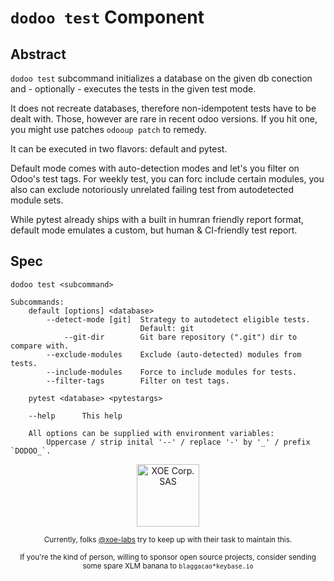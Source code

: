 # `dodoo test` Component

## Abstract

`dodoo test` subcommand initializes a database on the given db conection and -
optionally - executes the tests in the given test mode.

It does not recreate databases, therefore non-idempotent tests have to be dealt
with. Those, however are rare in recent odoo versions. If you hit one, you might
use patches `odooup patch` to remedy.

It can be executed in two flavors: default and pytest.

Default mode comes with auto-detection modes and let's you filter on Odoo's test
tags. For weekly test, you can forc include certain modules, you also can
exclude notoriously unrelated failing test from autodetected module sets.

While pytest already ships with a built in humran friendly report format,
default mode emulates a custom, but human & CI-friendly test report.


## Spec
```
dodoo test <subcommand>

Subcommands:
    default [options] <database>
		--detect-mode [git]  Strategy to autodetect eligible tests.
							 Default: git
			--git-dir        Git bare repository (".git") dir to compare with.
	    --exclude-modules    Exclude (auto-detected) modules from tests.
	    --include-modules    Force to include modules for tests.
	    --filter-tags        Filter on test tags.

    pytest <database> <pytestargs>

    --help      This help

    All options can be supplied with environment variables:
        Uppercase / strip inital '--' / replace '-' by '_' / prefix `DODOO_`.
```


<div align="center">
    <div>
        <a href="https://xoe.solutions">
            <img width="100" src="https://erp.xoe.solutions/logo.png" alt="XOE Corp. SAS">
        </a>
    </div>
    <p>
    <sub>Currently, folks <a href="https://github.com/xoe-labs/">@xoe-labs</a> try to keep up with their task to maintain this.</sub>
    </p>
    <p>
    <sub>If you're the kind of person, willing to sponsor open source projects, consider sending some spare XLM banana to <code>blaggacao*keybase.io</code></sub>
    </p>
</div>
